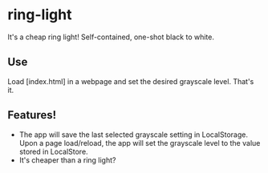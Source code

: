 # ring-light
It's a cheap ring light! Self-contained, one-shot black to white.

## Use
Load [index.html] in a webpage and set the desired grayscale level. That's it.

## Features!
* The app will save the last selected grayscale setting in LocalStorage. Upon a page load/reload, the app will set the grayscale level to the value stored in LocalStore.
* It's cheaper than a ring light?
